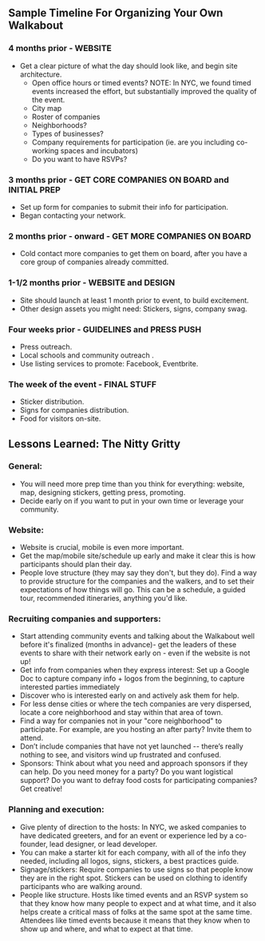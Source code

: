 ## Sample Timeline For Organizing Your Own Walkabout
### 4 months prior - WEBSITE

* Get a clear picture of what the day should look like, and begin site architecture.
  * Open office hours or timed events? NOTE: In NYC, we found timed events increased the effort, but substantially improved the quality of the event.
  * City map
  * Roster of companies
  * Neighborhoods?
  * Types of businesses?
  * Company requirements for participation (ie. are you including co-working spaces and incubators)
  * Do you want to have RSVPs?

### 3 months prior  - GET CORE COMPANIES ON BOARD and INITIAL PREP
* Set up form for companies to submit their info for participation.
* Began contacting your network.

### 2 months prior - onward - GET MORE COMPANIES ON BOARD
* Cold contact more companies to get them on board, after you have a core group of companies already committed.

### 1-1/2 months prior - WEBSITE and DESIGN
* Site should launch at least 1 month prior to event, to build excitement.
* Other design assets you might need: Stickers, signs, company swag.

### Four weeks prior - GUIDELINES and PRESS PUSH
* Press outreach.
* Local schools and community outreach .
* Use listing services to promote: Facebook, Eventbrite.

### The week of the event - FINAL STUFF
* Sticker distribution.
* Signs for companies distribution.
* Food for visitors on-site.

## Lessons Learned: The Nitty Gritty
### General:
* You will need more prep time than you think for everything: website, map, designing stickers, getting press, promoting.
* Decide early on if you want to put in your own time or leverage your community.

### Website:
* Website is crucial, mobile is even more important.
* Get the map/mobile site/schedule up early and make it clear this is how participants should plan their day. 
* People love structure (they may say they don't, but they do). Find a way to provide structure for the companies and the walkers, and to set their expectations of how things will go. This can be a schedule, a guided tour, recommended itineraries, anything you'd like. 

### Recruiting companies and supporters:
* Start attending community events and talking about the Walkabout well before it's finalized (months in advance)- get the leaders of these events to share with their network early on - even if the website is not up! 
* Get info from companies when they express interest: Set up a Google Doc to capture company info + logos from the beginning, to capture interested parties immediately
* Discover who is interested early on and actively ask them for help.  
* For less dense cities or where the tech companies are very dispersed, locate a core neighborhood and stay within that area of town. 
* Find a way for companies not in your "core neighborhood" to participate. For example, are you hosting an after party? Invite them to attend. 
* Don’t include companies that have not yet launched -- there’s really nothing to see, and visitors wind up frustrated and confused.
* Sponsors: Think about what you need and approach sponsors if they can help. Do you need money for a party? Do you want logistical support? Do you want to defray food costs for participating companies? Get creative!

### Planning and execution:
* Give plenty of direction to the hosts: In NYC, we asked companies to have dedicated greeters, and for an event or experience led by a co-founder, lead designer, or lead developer.
* You can make a starter kit for each company, with all of the info they needed, including all logos, signs, stickers, a best practices guide.
* Signage/stickers: Require companies to use signs so that people know they are in the right spot. Stickers can be used on clothing to identify participants who are walking around. 
* People like structure. Hosts like timed events and an RSVP system so that they know how many people to expect and at what time, and it also helps create a critical mass of folks at the same spot at the same time. Attendees like timed events because it means that they know when to show up and where, and what to expect at that time.